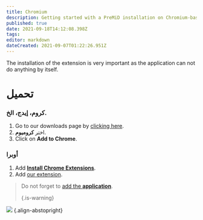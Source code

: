 ```yaml
---
title: Chromium
description: Getting started with a PreMiD installation on Chromium-based browsers
published: true
date: 2021-09-18T14:12:08.398Z
tags: 
editor: markdown
dateCreated: 2021-09-07T01:22:26.951Z
---
```


The installation of the extension is very important as the application can not do anything by itself.

# تحميل
### كروم، إيدج، الخ.
1. Go to our downloads page by [clicking here](https://premid.app/downloads).
2. اختر **كروميوم**.
3. Click on **Add to Chrome**.

### أوبرا
1. Add **[Install Chrome Extensions](https://addons.opera.com/en/extensions/details/install-chrome-extensions/)**.
2. Add [our extension](https://premid.app/downloads).

> Do not forget to [add the **application**](/install). 
> 
> {.is-warning}

![](https://img.icons8.com/color/2x/chrome.png) {.align-abstopright}